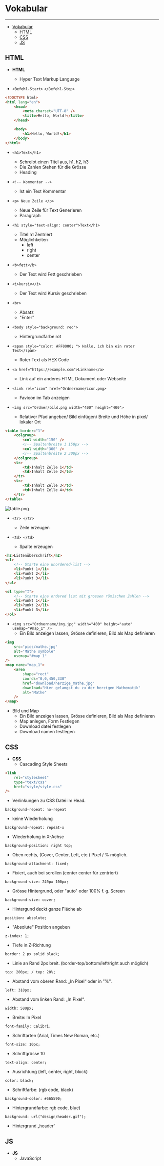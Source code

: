 # Vokabular

---

<!--toc:start-->

-   [Vokabular](#vokabular)
    -   [HTML](#html)
    -   [CSS](#css)
    -   [JS](#js)
    <!--toc:end-->

## HTML

-   **HTML**

    -   Hyper Text Markup Language

-   `<Befehl-Start>` `</Befehl-Stop>`

```html
<!DOCTYPE html>
<html lang="en">
    <head>
        <meta charset="UTF-8" />
        <title>Hello, World!</title>
    </head>

    <body>
        <h1>Hello, World!</h1>
    </body>
</html>
```

-   `<h1>Text</h1>`

    -   Schreibt einen Titel aus, h1, h2, h3
    -   Die Zahlen Stehen für die Grösse
    -   Heading

-   `<!-- Kommentar -->`

    -   Ist ein Text Kommentar

-   `<p> Neue Zeile </p>`

    -   Neue Zeile für Text Generieren
    -   Paragraph

-   `<h1 style="text-align: center">Text</h1>`

    -   Titel h1 Zentriert
    -   Möglichkeiten
        -   left
        -   right
        -   center

-   `<b>fett</b>`

    -   Der Text wird Fett geschrieben

-   `<i>kursiv</i>`

    -   Der Text wird Kursiv geschrieben

-   `<br>`

    -   Absatz
    -   "Enter"

-   `<body style="background: red">`

    -   Hintergrundfarbe rot

-   `<span style="color: #FF0000; "> Hallo, ich bin ein roter Text</span>`

    -   Roter Text als HEX Code

-   `<a href="https://example.com">Linkname</a>`

    -   Link auf ein anderes HTML Dokument oder Webseite

-   `<link rel="icon" href="Ordnername/icon.png>`

    -   Favicon im Tab anzeigen

-   `<img src="Ordner/bild.png width="400" height="400">`
    -   Relativer Pfad angeben/ Bild einfügen/ Breite und Höhe in pixel/ lokaler Ort

```html
<table border="1">
    <colgroup>
        <col width="150" />
        <!-- Spaltenbreite 1 150px -->
        <col width="300" />
        <!-- Spaltenbreite 2 300px -->
    </colgroup>
    <tr>
        <td>Inhalt Zelle 1</td>
        <td>Inhalt Zelle 2</td>
    </tr>
    <tr>
        <td>Inhalt Zelle 3</td>
        <td>Inhalt Zelle 4</td>
    </tr>
</table>
```

![table.png](table.png)

-   `<tr> </tr>`

    -   Zeile erzeugen

-   `<td> </td>`
    -   Spalte erzeugen

```html
<h2>Listenüberschrift</h2>
<ul>
    <!-- Starte eine unordered-list -->
    <li>Punkt 1</li>
    <li>Punkt 2</li>
    <li>Punkt 3</li>
</ul>
```

```html
<ol type="I">
    <!-- Starte eine ordered list mit grossen römischen Zahlen -->
    <li>Punkt 1</li>
    <li>Punkt 2</li>
    <li>Punkt 3</li>
</ol>
```

- `<img src="Ordnername/img.jpg" width="400" height="auto" usemap="#map_1" />`
  - Ein Bild anzeigen lassen, Grösse definieren, Bild als Map definieren

```html
<img
    src="pics/mathe.jpg"
    alt="Mathe symbole"
    usemap="#map_1"
/>
<map name="map_1">
    <area
        shape="rect"
        coords="0,0,450,330"
        href="download/herzige_mathe.jpg"
        download="Hier gelangst du zu der herzigen Mathematik"
        alt="Mathe"
    />
</map>
```
- Bild und Map  
  - Ein Bild anzeigen lassen, Grösse definieren, Bild als Map definieren
  - Map anlegen, Form Festlegen
  - Download datei festlegen
  - Download namen festlegen

## CSS

-   **CSS**
    -   Cascading Style Sheets

```html
<link
    rel="stylesheet"
    type="text/css"
    href="style/style.css"
/>
```

- Verlinkungen zu CSS Datei im Head.

`background-repeat: no-repeat`

- keine Wiederholung

`background-repeat: repeat-x`

- Wiederholung in X-Achse

`background-position: right top;`

- Oben rechts, (Cover, Center, Left, etc.) Pixel / % möglich.

`background-attachment: fixed;`

- Fixiert, auch bei scrollen (center center für zentriert)

`background-size: 240px 100px;`

- Grösse Hintergrund, oder "auto" oder 100% f. g. Screen

`background-size: cover;`

- Hintergund deckt ganze Fläche ab

`position: absolute;`

- "Absolute" Position angeben

`z-index: 1;`

- Tiefe in Z-Richtung

`border: 2 px solid black;`

- Linie an Rand 2px breit. (border-top/bottom/left/right auch möglich)

`top: 200px; / top: 20%;`

- Abstand vom oberen Rand: „In Pixel“ oder in "%".

`left: 310px;`

- Abstand vom linken Rand: „In Pixel“.

`width: 500px;`

- Breite: In Pixel

`font-family: Calibri;`

- Schriftarten (Arial, Times New Roman, etc.)

`font-size: 10px;`

- Schriftgrösse 10               

`text-align: center;`

- Ausrichtung (left, center, right, block)

`color: black;`

- Schriftfarbe: (rgb code, black)

`background-color: #665590;`

- Hintergrundfarbe: rgb code, blue)

`background: url("design/header.gif");`

- Hintergrund „header“

## JS

-   **JS**
    -   JavaScript
